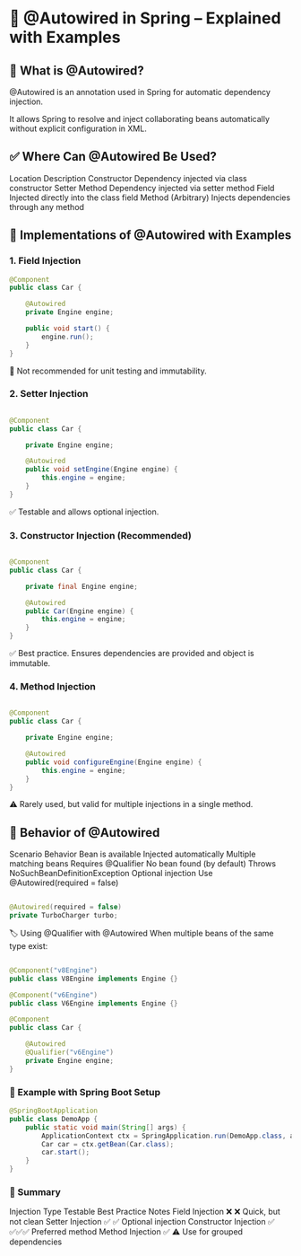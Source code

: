 # 🔧 @Autowired in Spring – Explained with Examples
## 📘 What is @Autowired?
@Autowired is an annotation used in Spring for automatic dependency injection.

It allows Spring to resolve and inject collaborating beans automatically without explicit configuration in XML.

## ✅ Where Can @Autowired Be Used?
Location	Description
Constructor	Dependency injected via class constructor
Setter Method	Dependency injected via setter method
Field	Injected directly into the class field
Method (Arbitrary)	Injects dependencies through any method

## 🧪 Implementations of @Autowired with Examples
### 1. Field Injection
```java
@Component
public class Car {

    @Autowired
    private Engine engine;

    public void start() {
        engine.run();
    }
}
```
🔴 Not recommended for unit testing and immutability.

### 2. Setter Injection
```java

@Component
public class Car {

    private Engine engine;

    @Autowired
    public void setEngine(Engine engine) {
        this.engine = engine;
    }
}
``` 
✅ Testable and allows optional injection.

### 3. Constructor Injection (Recommended)
```java

@Component
public class Car {

    private final Engine engine;

    @Autowired
    public Car(Engine engine) {
        this.engine = engine;
    }
}
```

✅ Best practice. Ensures dependencies are provided and object is immutable.

### 4. Method Injection
```java

@Component
public class Car {

    private Engine engine;

    @Autowired
    public void configureEngine(Engine engine) {
        this.engine = engine;
    }
}
```
⚠️ Rarely used, but valid for multiple injections in a single method.

## 🔁 Behavior of @Autowired
Scenario	Behavior
Bean is available	Injected automatically
Multiple matching beans	Requires @Qualifier
No bean found (by default)	Throws NoSuchBeanDefinitionException
Optional injection	Use @Autowired(required = false)

```java

@Autowired(required = false)
private TurboCharger turbo;
```
🏷️ Using @Qualifier with @Autowired
When multiple beans of the same type exist:

```java

@Component("v8Engine")
public class V8Engine implements Engine {}

@Component("v6Engine")
public class V6Engine implements Engine {}

@Component
public class Car {

    @Autowired
    @Qualifier("v6Engine")
    private Engine engine;
}
```
### 🧪 Example with Spring Boot Setup
```java
@SpringBootApplication
public class DemoApp {
    public static void main(String[] args) {
        ApplicationContext ctx = SpringApplication.run(DemoApp.class, args);
        Car car = ctx.getBean(Car.class);
        car.start();
    }
}
```

### 📌 Summary
Injection Type	Testable	Best Practice	Notes
Field Injection	❌	❌	Quick, but not clean
Setter Injection	✅	✅	Optional injection
Constructor Injection	✅	✅✅✅	Preferred method
Method Injection	✅	⚠️	Use for grouped dependencies
